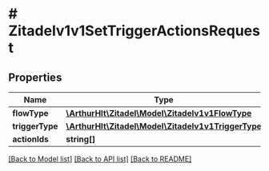 # # Zitadelv1v1SetTriggerActionsRequest

## Properties

Name | Type | Description | Notes
------------ | ------------- | ------------- | -------------
**flowType** | [**\ArthurHlt\Zitadel\Model\Zitadelv1v1FlowType**](Zitadelv1v1FlowType.md) |  | [optional]
**triggerType** | [**\ArthurHlt\Zitadel\Model\Zitadelv1v1TriggerType**](Zitadelv1v1TriggerType.md) |  | [optional]
**actionIds** | **string[]** |  | [optional]

[[Back to Model list]](../../README.md#models) [[Back to API list]](../../README.md#endpoints) [[Back to README]](../../README.md)
